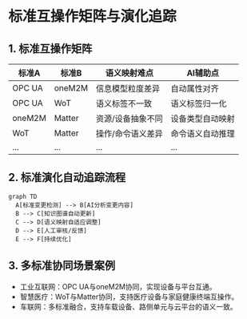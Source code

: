 # 标准互操作矩阵与演化追踪

## 1. 标准互操作矩阵

| 标准A      | 标准B      | 语义映射难点         | AI辅助点           |
|------------|------------|----------------------|--------------------|
| OPC UA     | oneM2M     | 信息模型粒度差异     | 自动属性对齐       |
| OPC UA     | WoT        | 语义标签不一致       | 语义标签归一化     |
| oneM2M     | Matter     | 资源/设备抽象不同    | 设备类型自动映射   |
| WoT        | Matter     | 操作/命令语义差异   | 命令语义自动推理   |
| ...        | ...        | ...                  | ...                |

## 2. 标准演化自动追踪流程

```mermaid
graph TD
  A[标准变更检测] --> B[AI分析变更内容]
  B --> C[知识图谱自动更新]
  C --> D[语义映射自适应调整]
  D --> E[人工审核/反馈]
  E --> F[持续优化]
```

## 3. 多标准协同场景案例

- 工业互联网：OPC UA与oneM2M协同，实现设备与平台互通。
- 智慧医疗：WoT与Matter协同，支持医疗设备与家庭健康终端互操作。
- 车联网：多标准融合，支持车载设备、路侧单元与云平台的语义一致。 